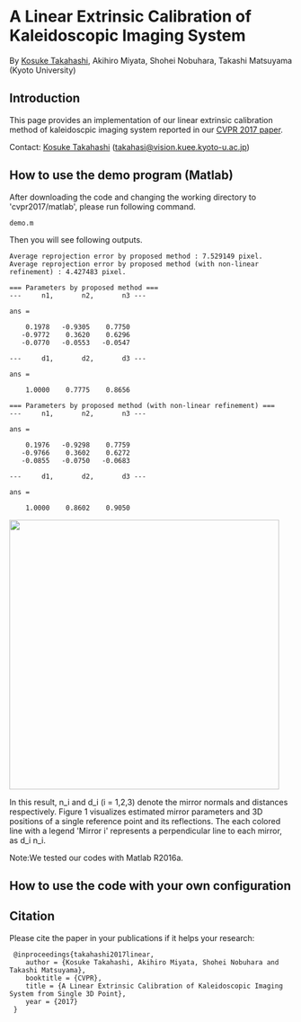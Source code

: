 # A Linear Extrinsic Calibration of Kaleidoscopic Imaging System
By [Kosuke Takahashi](http://qtarou.github.io/index_en.html), Akihiro Miyata, Shohei Nobuhara, Takashi Matsuyama (Kyoto University)

## Introduction
This page provides an implementation of our linear extrinsic calibration method of kaleidoscpic imaging system reported in our [CVPR 2017 paper](https://arxiv.org/abs/1703.02826).

Contact: [Kosuke Takahashi](http://qtarou.github.io/index_en.html) (takahasi@vision.kuee.kyoto-u.ac.jp)


## How to use the demo program (Matlab)
After downloading the code and changing the working directory to 'cvpr2017/matlab', please run following command.

    demo.m

Then you will see following outputs.

    Average reprojection error by proposed method : 7.529149 pixel.
    Average reprojection error by proposed method (with non-linear refinement) : 4.427483 pixel.
    
    === Parameters by proposed method ===
    ---     n1,       n2,       n3 ---
    
    ans =
    
        0.1978   -0.9305    0.7750
       -0.9772    0.3620    0.6296
       -0.0770   -0.0553   -0.0547
    
    ---     d1,       d2,       d3 ---
    
    ans =
    
        1.0000    0.7775    0.8656
    
    === Parameters by proposed method (with non-linear refinement) ===
    ---     n1,       n2,       n3 ---
    
    ans =
    
        0.1976   -0.9298    0.7759
       -0.9766    0.3602    0.6272
       -0.0855   -0.0750   -0.0683
    
    ---     d1,       d2,       d3 ---
    
    ans =
    
        1.0000    0.8602    0.9050

<img src="https://github.com/computer-vision/cvpr2017/wiki/images/result.jpg" width="480px">

In this result, n_i and d_i (i = 1,2,3) denote the mirror normals and distances respectively. Figure 1 visualizes estimated mirror parameters and 3D positions of a single reference point and its reflections. The each colored line with a legend 'Mirror i' represents a perpendicular line to each mirror, as d_i n_i.

Note:We tested our codes with Matlab R2016a.
 
## How to use the code with your own configuration


## Citation
Please cite the paper in your publications if it helps your research:

     @inproceedings{takahashi2017linear,
        author = {Kosuke Takahashi, Akihiro Miyata, Shohei Nobuhara and Takashi Matsuyama},
        booktitle = {CVPR},
        title = {A Linear Extrinsic Calibration of Kaleidoscopic Imaging System from Single 3D Point},
        year = {2017}
     }
